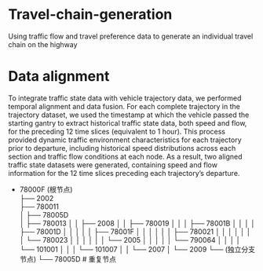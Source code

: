 # Travel-chain-generation
Using traffic flow and travel preference data to generate an individual travel chain on the highway

# Data alignment
To integrate traffic state data with vehicle trajectory data, we performed temporal alignment and data fusion. For each complete trajectory in the trajectory dataset, we used the timestamp at which the vehicle passed the starting gantry to extract historical traffic state data, both speed and flow, for the preceding 12 time slices (equivalent to 1 hour). This process provided dynamic traffic environment characteristics for each trajectory prior to departure, including historical speed distributions across each section and traffic flow conditions at each node. As a result, two aligned traffic state datasets were generated, containing speed and flow information for the 12 time slices preceding each trajectory’s departure.

- 78000F (根节点)  
  ├── 2002  
  ├── 780011  
  │   ├── 78005D  
  │   ├── 780013
  │   │   ├── 2008
  │   │   ├── 780019
  │   │   │   ├── 78001B
  │   │   │   │   ├── 78001D
  │   │   │   │   │   ├── 78001F
  │   │   │   │   │   │   ├── 780021
  │   │   │   │   │   │   │   └── 780023
  │   │   │   │   │   │   └── 2005
  │   │   │   │   │   └── 790064
  │   │   │   │   └── 101001
  │   │   │   └── 101007
  │   │   └── 2007
  │   └── 2009
  └── (独立分支节点)
      └── 78005D  # 重复节点
